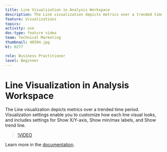 ```yaml
---
title: Line Visualization in Analysis Workspace
description: The Line visualization depicts metrics over a trended time period. Visualization settings enable you to customize how each line visual looks, and includes settings for Show X/Y-axis, Show min/max labels, and Show trend line.
feature: Visualizations
topics: 
activity: use
doc-type: feature video
team: Technical Marketing
thumbnail: 40384.jpg
kt: 6277

role: Business Practitioner
level: Beginner
---
```


# Line Visualization in Analysis Workspace

The Line visualization depicts metrics over a trended time period. Visualization settings enable you to customize how each line visual looks, and includes settings for Show X/Y-axis, Show min/max labels, and Show trend line.

>[!VIDEO](https://video.tv.adobe.com/v/40384/?quality=12&learn=on)

Learn more in the [documentation](https://docs.adobe.com/content/help/en/analytics/analyze/analysis-workspace/visualizations/line.html).
